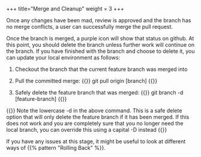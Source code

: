 +++
title="Merge and Cleanup"
weight = 3
+++

Once any changes have been mad, review is approved and the branch has no merge conflicts, a user can successfully merge 
the pull request.

Once the branch is merged, a purple icon will show that status on github. At this point, you should delete the branch 
unless further work will continue on the branch.
If you have finished with the branch and choose to delete it, you can update your local environment as follows:

1. Checkout the branch that the current feature branch was merged into
2. Pull the committed merge:
{{<cmd>}}
git pull origin [branch]
{{</cmd>}}

3. Safely delete the feature branch that was merged:
{{<cmd>}}
git branch -d [feature-branch]
{{</cmd>}}

{{<note>}}
Note the lowercase -d in the above command. This is a safe delete option that will only delete the feature branch if it 
has been merged.
If this does not work and you are completely sure that you no longer need the local branch, you can override this using 
a capital -D instead
{{</note>}}

If you have any issues at this stage, it might be useful to look at different ways of {{% pattern "Rolling Back" %}}.